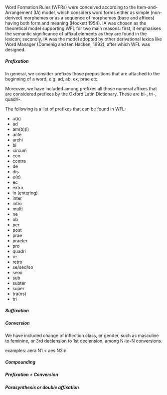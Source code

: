 Word Formation Rules \(WFRs\) were conceived according to the Item-and-Arrangement \(IA\) model, which considers word forms either as simple \(non-derived\) morphemes or as a sequence of morphemes \(base and affixes\) having both form and meaning \(Hockett 1954\). IA was chosen as the theoretical model supporting WFL for two main reasons: first, it emphasises the semantic significance of affixal elements as they are found in the lexicon; secondly, IA was the model adopted by other derivational lexica like Word Manager \(Domenig and ten Hacken, 1992\), after which WFL was designed.

##### Prefixation

In general, we consider prefixes those prepositions that are attached to the beginning of a word, e.g. ad, ab, ex, prae etc. 

Moreover, we have included among prefixes all those numeral affixes that are considered prefixes by the Oxford Latin Dictionary. These are bi-, tri-, quadri-.

The following is a list of prefixes that can be found in WFL:

* a\(b\)
* ad
* am\(b\)\(i\)
* ante
* archi
* bi
* circum
* con
* contra
* de
* dis
* e\(x\)
* ec
* extra
* in \(entering\)
* inter
* intro
* multi
* ne
* ob
* per
* post
* prae
* praeter
* pro
* quadri
* re
* retro
* se/sed/so
* semi
* sub
* subter
* super
* tra\(ns\)
* tri

##### Suffixation

##### Conversion

We have included change of inflection class, or gender, such as masculine to feminine, or 3rd declension to 1st declension, among N-to-N conversions.

examples: aera N1 &lt; aes N3:n



##### Compounding

##### 



##### Prefixation + Conversion



##### Parasynthesis or double affixation



